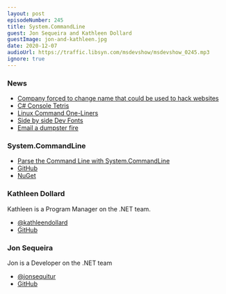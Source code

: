 ```yaml
---
layout: post
episodeNumber: 245
title: System.CommandLine
guest: Jon Sequeira and Kathleen Dollard
guestImage: jon-and-kathleen.jpg
date: 2020-12-07
audioUrl: https://traffic.libsyn.com/msdevshow/msdevshow_0245.mp3
ignore: true
--- 
```


### News

 - [Company forced to change name that could be used to hack websites](https://www.theguardian.com/uk-news/2020/nov/06/companies-house-forces-business-name-change-to-prevent-security-risk)
 - [C# Console Tetris](https://github.com/Kat9-123/Tetris)
 - [Linux Command One-Liners](https://linuxcommandlibrary.com/basic/oneliners.html)
 - [Side by side Dev Fonts](https://devfonts.gafi.dev/)
 - [Email a dumpster fire](https://hey.science/dumpster-fire/)

### System.CommandLine

 - [Parse the Command Line with System.CommandLine](https://docs.microsoft.com/en-us/archive/msdn-magazine/2019/march/net-parse-the-command-line-with-system-commandline#:~:text=Parse%20the%20Command%20Line%20with%20System.CommandLine%201%20Keep,the%20Complex%20Possible.%20...%205%20Wrapping%20Up.%20)
 - [GitHub](https://github.com/dotnet/command-line-api)
 - [NuGet](https://www.nuget.org/packages/System.CommandLine)

### Kathleen Dollard

Kathleen is a Program Manager on the .NET team.

 - [@kathleendollard](https://twitter.com/kathleendollard)
 - [GitHub](https://github.com/KathleenDollard)

### Jon Sequeira 

Jon is a Developer on the .NET team

 - [@jonsequitur](https://twitter.com/jonsequitur)
 - [GitHub](https://github.com/jonsequitur/)